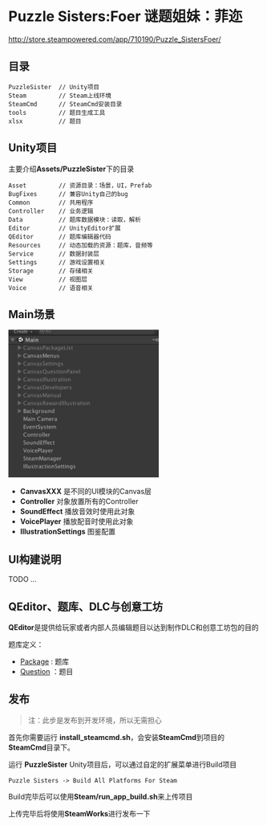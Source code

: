 # Puzzle Sisters:Foer 谜题姐妹：菲迩

http://store.steampowered.com/app/710190/Puzzle_SistersFoer/

## 目录

```
PuzzleSister  // Unity项目
Steam         // Steam上线环境
SteamCmd      // SteamCmd安装目录
tools         // 题目生成工具
xlsx          // 题目
```

## Unity项目

主要介绍**Assets/PuzzleSister**下的目录

```
Asset         // 资源目录：场景，UI，Prefab
BugFixes      // 兼容Unity自己的bug
Common        // 共用程序
Controller    // 业务逻辑
Data          // 题库数据模块：读取，解析
Editor        // UnityEditor扩展
QEditor       // 题库编辑器代码
Resources     // 动态加载的资源：题库，音频等
Service       // 数据封装层
Settings      // 游戏设置相关
Storage       // 存储相关
View          // 视图层
Voice         // 语音相关
```

## Main场景

<img src="./images/hierarchy.png" width=300 />

* **CanvasXXX** 是不同的UI模块的Canvas层
* **Controller** 对象放置所有的Controller
* **SoundEffect** 播放音效时使用此对象
* **VoicePlayer** 播放配音时使用此对象
* **IllustrationSettings** 图鉴配置

## UI构建说明

TODO ...

## QEditor、题库、DLC与创意工坊

**QEditor**是提供给玩家或者内部人员编辑题目以达到制作DLC和创意工坊包的目的

题库定义：

* [Package](https://github.com/zzmingo/PuzzleSister/blob/develop/PuzzleSister/Assets/PuzzleSister/Data/Package.cs) : 题库
* [Question](https://github.com/zzmingo/PuzzleSister/blob/develop/PuzzleSister/Assets/PuzzleSister/Data/Question.cs) ：题目

## 发布

> 注：此步是发布到开发环境，所以无需担心

首先你需要运行 **install_steamcmd.sh**，会安装**SteamCmd**到项目的 **SteamCmd**目录下。

运行 **PuzzleSister** Unity项目后，可以通过自定的扩展菜单进行Build项目

```
Puzzle Sisters -> Build All Platforms For Steam
```

Build完毕后可以使用**Steam/run_app_build.sh**来上传项目

上传完毕后将使用**SteamWorks**进行发布一下